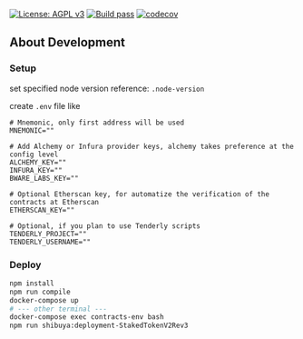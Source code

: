[![License: AGPL v3](https://img.shields.io/badge/License-AGPL%20v3-blue.svg)](https://www.gnu.org/licenses/agpl-3.0)
[![Build pass](https://github.com/palmy-finance/palmy-stake/actions/workflows/node.js.yml/badge.svg)](https://github.com/palmy-finance/palmy-stake/actions/workflows/node.js.yml)
[![codecov](https://codecov.io/gh/palmy-finance/palmy-stake/branch/master/graph/badge.svg?token=0rtEtFEtgN)](https://codecov.io/gh/palmy-finance/palmy-stake/)

## About Development

### Setup

set specified node version
reference: `.node-version`

create `.env` file like

```env
# Mnemonic, only first address will be used
MNEMONIC=""

# Add Alchemy or Infura provider keys, alchemy takes preference at the config level
ALCHEMY_KEY=""
INFURA_KEY=""
BWARE_LABS_KEY=""

# Optional Etherscan key, for automatize the verification of the contracts at Etherscan
ETHERSCAN_KEY=""

# Optional, if you plan to use Tenderly scripts
TENDERLY_PROJECT=""
TENDERLY_USERNAME=""
```

### Deploy

```bash
npm install
npm run compile
docker-compose up
# --- other terminal ---
docker-compose exec contracts-env bash
npm run shibuya:deployment-StakedTokenV2Rev3
```
